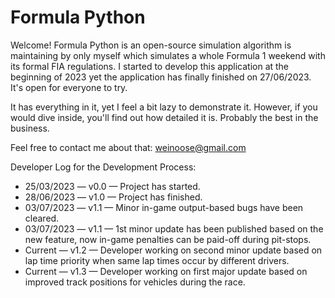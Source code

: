 # Formula Python
Welcome! Formula Python is an open-source simulation algorithm is maintaining by only myself which simulates a whole Formula 1 weekend with its formal FIA regulations. I started to develop this application at the beginning of 2023 yet the application has finally finished on 27/06/2023. It's open for everyone to try.

It has everything in it, yet I feel a bit lazy to demonstrate it. However, if you would dive inside, you'll find out how detailed it is. Probably the best in the business.

Feel free to contact me about that: weinoose@gmail.com

Developer Log for the Development Process:
* 25/03/2023 — v0.0 — Project has started.
* 28/06/2023 — v1.0 — Project has finished.
* 03/07/2023 — v1.1 — Minor in-game output-based bugs have been cleared.
* 03/07/2023 — v1.1 — 1st minor update has been published based on the new feature, now in-game penalties can be paid-off during pit-stops.
* Current — v1.2 — Developer working on second minor update based on lap time priority when same lap times occur by different drivers.
* Current — v1.3 — Developer working on first major update based on improved track positions for vehicles during the race.
